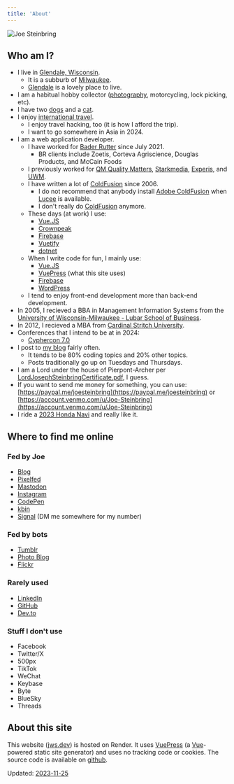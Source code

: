 ```yaml
---
title: 'About'
---
```


<link rel="manifest" href="manifest.json">
<link rel="webmention" href="https://webmention.io/jws.dev/webmention" />
<link rel="pingback" href="https://webmention.io/jws.dev/xmlrpc" />

![Joe Steinbring](logo.png)

## Who am I?

* I live in [Glendale, Wisconsin](http://www.glendale-wi.org/).
	* It is a subburb of [Milwaukee](https://city.milwaukee.gov/).
	* [Glendale](https://en.wikipedia.org/wiki/Glendale,_Wisconsin) is a lovely place to live.
* I am a habitual hobby collector ([photography](https://photos.jws.app/), motorcycling, lock picking, etc).
* I have two [dogs](https://jws.news/tag/dogs/) and a [cat](https://jws.news/tag/cat/).
* I enjoy [international travel](TravelGoals.html).
	* I enjoy travel hacking, too (it is how I afford the trip).
	* I want to go somewhere in Asia in 2024.
* I am a web application developer.
	* I have worked for [Bader Rutter](https://baderrutter.com/) since July 2021.
		* BR clients include Zoetis, Corteva Agriscience, Douglas Products, and McCain Foods
	* I previously worked for [QM Quality Matters](https://www.qualitymatters.org/), [Starkmedia](https://www.starkmedia.com/), [Experis](http://www.experis.com/), and [UWM](https://uwm.edu).
	* I have written a lot of [ColdFusion](https://en.wikipedia.org/wiki/ColdFusion_Markup_Language) since 2006.
		* I do not recommend that anybody install [Adobe ColdFusion](https://www.adobe.com/products/coldfusion-family.html) when [Lucee](https://lucee.org/) is available.
		* I don't really do [ColdFusion](https://cfdocs.org/) anymore.
	* These days (at work) I use:
		* [Vue.JS](https://blog.jws.app/tag/vue-js/)
		* [Crownpeak](https://www.crownpeak.com/)
		* [Firebase](https://firebase.google.com/)
		* [Vuetify](https://vuetifyjs.com/en/)
		* [dotnet](https://dotnet.microsoft.com/en-us/)
	* When I write code for fun, I mainly use:
		* [Vue.JS](https://blog.jws.app/tag/vue-js/)
		* [VuePress](https://blog.jws.app/tag/vuepress/) (what this site uses)
  		* [Firebase](https://firebase.google.com/)
		* [WordPress](https://wordpress.org/)
	* I tend to enjoy front-end development more than back-end development.
* In 2005, I recieved a BBA in Management Information Systems from the [University of Wisconsin-Milwaukee - Lubar School of Business](https://uwm.edu/business/).
* In 2012, I recieved a MBA from [Cardinal Stritch University](https://www.stritch.edu/academics/programs/badgm).
* Conferences that I intend to be at in 2024:
	* [Cyphercon 7.0](https://cyphercon.com/)
* I post to [my blog](https://jws.news/) fairly often.
	* It tends to be 80% coding topics and 20% other topics.
	* Posts traditionally go up on Tuesdays and Thursdays.
* I am a Lord under the house of Pierpont-Archer per [LordJosephSteinbringCertificate.pdf](/pdf/LordJosephSteinbringCertificate.pdf), I guess.
* If you want to send me money for something, you can use: [https://paypal.me/joesteinbring](https://paypal.me/joesteinbring) or [https://account.venmo.com/u/Joe-Steinbring](https://account.venmo.com/u/Joe-Steinbring)
* I ride a [2023 Honda Navi](https://powersports.honda.com/motorcycle/minimoto/navi) and really like it.

## Where to find me online

### Fed by Joe

* <a rel="me" href="https://jws.news">Blog</a>
* <a rel="me" href="https://pixelfed.social/i/web/profile/11244">Pixelfed</a>
* <a rel="me" href="https://toot.works/@joe">Mastodon</a>
* <a rel="me" href="https://www.instagram.com/joesteinbring/">Instagram</a>
* <a rel="me" href="https://codepen.io/steinbring">CodePen</a>
* <a rel="me" href="https://kbin.social/u/steinbring">kbin</a>
* <a href="https://www.signal.org/">Signal</a> (DM me somewhere for my number)

### Fed by bots

* <a rel="me" href="https://steinbring.jws.app/">Tumblr</a>
* <a rel="me" href="https://photos.jws.app">Photo Blog</a>
* <a rel="me" href="https://www.flickr.com/photos/joesteinbring/">Flickr</a>

### Rarely used

* <a rel="me" href="https://www.linkedin.com/in/steinbring/">LinkedIn</a>
* <a rel="me" href="https://github.com/steinbring/">GitHub</a>
* <a rel="me" href="https://dev.to/steinbring/">Dev.to</a>

### Stuff I don't use

* Facebook
* Twitter/X
* 500px
* TikTok
* WeChat
* Keybase
* Byte
* BlueSky
* Threads

## About this site

This website ([jws.dev](https://jws.dev)) is hosted on Render. It uses [VuePress](https://vuepress.vuejs.org/) (a [Vue](https://vuejs.org/)-powered static site generator) and uses no tracking code or cookies.  The source code is available on [github](https://github.com/steinbring/jws.dev).

Updated:  [2023-11-25](https://web.archive.org/web/*/https://jws.dev)
